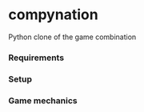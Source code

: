 # compynation
Python clone of the game combination

### Requirements


### Setup


### Game mechanics

